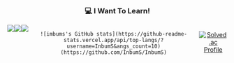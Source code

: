 <div align=center>
   
   ### 💻 I Want To Learn!
  <div style="display:flex; flex-direction:row;" align="center">
  <img src="https://img.shields.io/badge/kubernetes-326CE5?style=for-the-badge&logo=kubernetes&logoColor=white">
  <img src="https://img.shields.io/badge/mongoDB-47A248?style=for-the-badge&logo=MongoDB&logoColor=white">
  <img src="https://img.shields.io/badge/apachekafka-231F20?style=for-the-badge&logo=apachekafka&logoColor=white">

  <br>
  
    ![imbums's GitHub stats](https://github-readme-stats.vercel.app/api/top-langs/?username=InbumS&angs_count=10)(https://github.com/InbumS/InbumS)


   [![Solved.ac Profile](http://mazassumnida.wtf/api/v2/generate_badge?boj=sib0817)](https://solved.ac/sib0817/)
      
</div>
</div>
